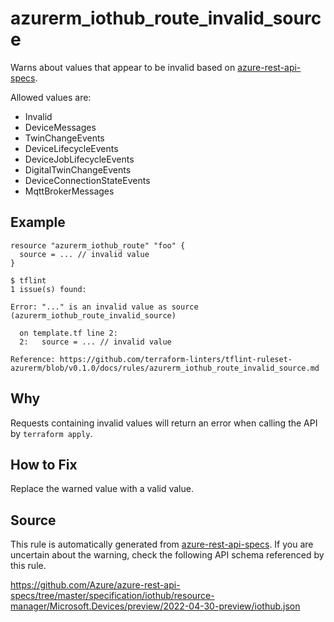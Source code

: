 <!--- This file generated by `tools/apispec-rule-gen/main.go`. DO NOT EDIT --->

# azurerm_iothub_route_invalid_source

Warns about values that appear to be invalid based on [azure-rest-api-specs](https://github.com/Azure/azure-rest-api-specs).

Allowed values are:
- Invalid
- DeviceMessages
- TwinChangeEvents
- DeviceLifecycleEvents
- DeviceJobLifecycleEvents
- DigitalTwinChangeEvents
- DeviceConnectionStateEvents
- MqttBrokerMessages

## Example

```hcl
resource "azurerm_iothub_route" "foo" {
  source = ... // invalid value
}
```

```
$ tflint
1 issue(s) found:

Error: "..." is an invalid value as source (azurerm_iothub_route_invalid_source)

  on template.tf line 2:
  2:   source = ... // invalid value

Reference: https://github.com/terraform-linters/tflint-ruleset-azurerm/blob/v0.1.0/docs/rules/azurerm_iothub_route_invalid_source.md

```

## Why

Requests containing invalid values will return an error when calling the API by `terraform apply`.

## How to Fix

Replace the warned value with a valid value.

## Source

This rule is automatically generated from [azure-rest-api-specs](https://github.com/Azure/azure-rest-api-specs). If you are uncertain about the warning, check the following API schema referenced by this rule.

https://github.com/Azure/azure-rest-api-specs/tree/master/specification/iothub/resource-manager/Microsoft.Devices/preview/2022-04-30-preview/iothub.json
